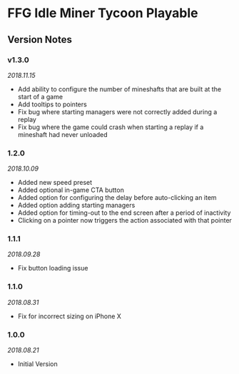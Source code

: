 # FFG Idle Miner Tycoon Playable

## Version Notes

### v1.3.0
_2018.11.15_

* Add ability to configure the number of mineshafts that are built at the start of a game
* Add tooltips to pointers
* Fix bug where starting managers were not correctly added during a replay
* Fix bug where the game could crash when starting a replay if a mineshaft had never unloaded

### 1.2.0
_2018.10.09_

* Added new speed preset
* Added optional in-game CTA button
* Added option for configuring the delay before auto-clicking an item
* Added option adding starting managers
* Added option for timing-out to the end screen after a period of inactivity
* Clicking on a pointer now triggers the action associated with that pointer

### 1.1.1
_2018.09.28_

* Fix button loading issue

### 1.1.0
_2018.08.31_

* Fix for incorrect sizing on iPhone X

### 1.0.0
_2018.08.21_

* Initial Version